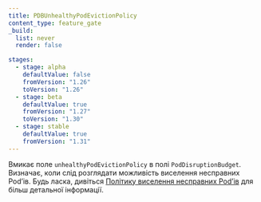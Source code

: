 ```yaml
---
title: PDBUnhealthyPodEvictionPolicy
content_type: feature_gate
_build:
  list: never
  render: false

stages:
  - stage: alpha
    defaultValue: false
    fromVersion: "1.26"
    toVersion: "1.26"
  - stage: beta
    defaultValue: true
    fromVersion: "1.27"
    toVersion: "1.30"
  - stage: stable
    defaultValue: true
    fromVersion: "1.31"
---
```

Вмикає поле `unhealthyPodEvictionPolicy` в полі `PodDisruptionBudget`. Визначає, коли слід розглядати можливість виселення несправних Podʼів. Будь ласка, дивіться [Політику виселення несправних Podʼів](/docs/tasks/run-application/configure-pdb/#unhealthy-pod-eviction-policy) для більш детальної інформації.
